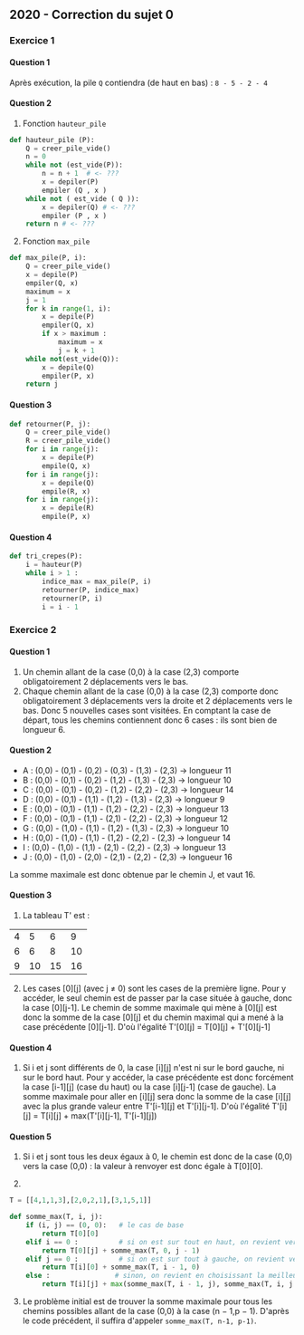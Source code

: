 ## 2020 - Correction du sujet 0


### Exercice 1

#### Question 1
Après exécution, la pile ```Q``` contiendra (de haut en bas) : ```8 - 5 - 2 - 4``` 

#### Question 2
 1. Fonction ```hauteur_pile``` 
```python
def hauteur_pile (P):
    Q = creer_pile_vide()
    n = 0
    while not (est_vide(P)):
        n = n + 1  # <- ???
        x = depiler(P)
        empiler (Q , x )
    while not ( est_vide ( Q )):
        x = depiler(Q) # <- ???
        empiler (P , x )
    return n # <- ???
```

2. Fonction ```max_pile``` 

```python
def max_pile(P, i):
    Q = creer_pile_vide()
    x = depile(P)
    empiler(Q, x)
    maximum = x
    j = 1
    for k in range(1, i):
        x = depile(P)
        empiler(Q, x)
        if x > maximum :
            maximum = x
            j = k + 1
    while not(est_vide(Q)):
        x = depile(Q)
        empiler(P, x)    
    return j
 ```

#### Question 3

```python
def retourner(P, j):
    Q = creer_pile_vide()
    R = creer_pile_vide()
    for i in range(j):
        x = depile(P)
        empile(Q, x)
    for i in range(j):
        x = depile(Q)
        empile(R, x)
    for i in range(j):
        x = depile(R)
        empile(P, x)
```

#### Question 4

```python
def tri_crepes(P):
    i = hauteur(P)
    while i > 1 :
        indice_max = max_pile(P, i)
        retourner(P, indice_max)
        retourner(P, i)
        i = i - 1
```


### Exercice 2

#### Question 1
1. Un chemin allant de la case (0,0) à la case (2,3) comporte obligatoirement 2 déplacements vers le bas.
2. Chaque chemin allant de la case (0,0) à la case (2,3) comporte donc obligatoirement 3 déplacements vers la droite et 2 déplacements vers le bas. Donc 5 nouvelles cases sont visitées. En comptant la case de départ, tous les chemins contiennent donc 6 cases : ils sont bien de longueur 6.

#### Question 2
- A : (0,0) - (0,1) - (0,2) - (0,3) - (1,3) - (2,3) → longueur 11
- B : (0,0) - (0,1) - (0,2) - (1,2) - (1,3) - (2,3) → longueur 10
- C : (0,0) - (0,1) - (0,2) - (1,2) - (2,2) - (2,3) → longueur 14
- D : (0,0) - (0,1) - (1,1) - (1,2) - (1,3) - (2,3) → longueur 9
- E : (0,0) - (0,1) - (1,1) - (1,2) - (2,2) - (2,3) → longueur 13
- F : (0,0) - (0,1) - (1,1) - (2,1) - (2,2) - (2,3) → longueur 12
- G : (0,0) - (1,0) - (1,1) - (1,2) - (1,3) - (2,3) → longueur 10
- H : (0,0) - (1,0) - (1,1) - (1,2) - (2,2) - (2,3) → longueur 14
- I : (0,0) - (1,0) - (1,1) - (2,1) - (2,2) - (2,3) → longueur 13
- J : (0,0) - (1,0) - (2,0) - (2,1) - (2,2) - (2,3) → longueur 16

La somme maximale est donc obtenue par le chemin J, et vaut 16.

#### Question 3
1. La tableau T' est  :

| | | ||
|---|----|----|----|
| 4 | 5  | 6  | 9  |
| 6 | 6  | 8  | 10 |
| 9 | 10 | 15 | 16 |


2. Les cases [0][j] (avec j ≠ 0) sont les cases de la première ligne. Pour y accéder, le seul chemin est de passer par la case située à gauche, donc la case [0][j-1].
Le chemin de somme maximale qui mène à [0][j] est donc la somme de la case [0][j]
et du chemin maximal qui a mené à la case précédente [0][j-1].
D'où l'égalité T'[0][j] = T[0][j] + T'[0][j-1]


#### Question 4
1. Si i et j sont différents de 0, la case [i][j] n'est ni sur le bord gauche, ni sur le bord haut. Pour y accéder, la case précédente est donc forcément la case [i-1][j] (case du haut) ou la case [i][j-1] (case de gauche).
La somme maximale pour aller en [i][j] sera donc la somme de la case [i][j] avec la plus grande valeur entre T'[i-1][j] et T'[i][j-1].
D'où l'égalité T'[i][j] = T[i][j] + max(T'[i][j-1], T'[i-1][j])


#### Question 5
1. Si i et j sont tous les deux égaux à 0, le chemin est donc de la case (0,0) vers la case (0,0) : la valeur à renvoyer est donc égale à T[0][0].

2.

```python
T = [[4,1,1,3],[2,0,2,1],[3,1,5,1]]

def somme_max(T, i, j):
    if (i, j) == (0, 0):   # le cas de base
        return T[0][0]
    elif i == 0 :          # si on est sur tout en haut, on revient vers la gauche
        return T[0][j] + somme_max(T, 0, j - 1)
    elif j == 0 :          # si on est sur tout à gauche, on revient vers le haut
        return T[i][0] + somme_max(T, i - 1, 0)
    else :                # sinon, on revient en choisissant la meilleure case précédente
        return T[i][j] + max(somme_max(T, i - 1, j), somme_max(T, i, j - 1))
```

3. Le problème initial est de trouver la somme maximale pour tous les chemins possibles allant de la case (0,0) à la case (n − 1,p − 1). 
D'après le code précédent, il suffira d'appeler ```somme_max(T, n-1, p-1)```.


























